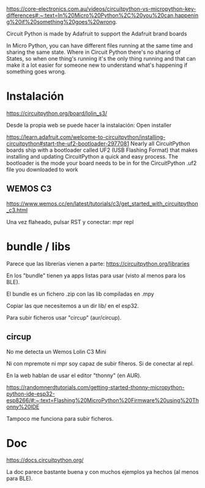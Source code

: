 https://core-electronics.com.au/videos/circuitpython-vs-micropython-key-differences#:~:text=In%20Micro%20Python%2C%20you%20can,happening%20if%20something%20goes%20wrong.

Circuit Python is made by Adafruit to support the Adafruit brand boards

In Micro Python, you can have different files running at the same time and sharing the same state. Where in Circuit Python there's no sharing of States, so when one thing's running it's the only thing running and that can make it a lot easier for someone new to understand what's happening if something goes wrong.


# Instalación
https://circuitpython.org/board/lolin_s3/

Desde la propia web se puede hacer la instalación: Open installer

https://learn.adafruit.com/welcome-to-circuitpython/installing-circuitpython#start-the-uf2-bootloader-2977081
Nearly all CircuitPython boards ship with a bootloader called UF2 (USB Flashing Format) that makes installing and updating CircuitPython a quick and easy process. The bootloader is the mode your board needs to be in for the CircuitPython .uf2 file you downloaded to work


## WEMOS C3
https://www.wemos.cc/en/latest/tutorials/c3/get_started_with_circuitpython_c3.html

Una vez flaheado, pulsar RST y conectar:
mpr repl


# bundle / libs

Parece que las librerías vienen a parte:
https://circuitpython.org/libraries

En los "bundle" tienen ya apps listas para usar (visto al menos para los BLE).

El bundle es un fichero .zip con las lib compiladas en .mpy

Copiar las que necesitemos a un dir lib/ en el esp32.

Para subir ficheros usar "circup" (aur/circup).


## circup
No me detecta un Wemos Lolin C3 Mini 

Ni con mpremote ni mpr soy capaz de subir fiheros.
Si de conectar al repl.

En la web hablan de usar el editor "thonny" (en AUR).

https://randomnerdtutorials.com/getting-started-thonny-micropython-python-ide-esp32-esp8266/#:~:text=Flashing%20MicroPython%20Firmware%20using%20Thonny%20IDE

Tampoco me funciona para subir ficheros.


# Doc
https://docs.circuitpython.org/

La doc parece bastante buena y con muchos ejemplos ya hechos (al menos para BLE).
